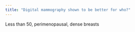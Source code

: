 ```yaml
---
title: "Digital mammography shown to be better for who?"
---
```

Less than 50, perimenopausal, dense breasts

